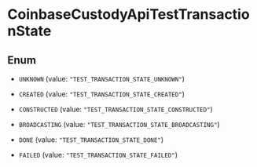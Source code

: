 
# CoinbaseCustodyApiTestTransactionState

## Enum


* `UNKNOWN` (value: `"TEST_TRANSACTION_STATE_UNKNOWN"`)

* `CREATED` (value: `"TEST_TRANSACTION_STATE_CREATED"`)

* `CONSTRUCTED` (value: `"TEST_TRANSACTION_STATE_CONSTRUCTED"`)

* `BROADCASTING` (value: `"TEST_TRANSACTION_STATE_BROADCASTING"`)

* `DONE` (value: `"TEST_TRANSACTION_STATE_DONE"`)

* `FAILED` (value: `"TEST_TRANSACTION_STATE_FAILED"`)



